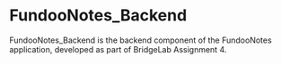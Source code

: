 # FundooNotes_Backend
FundooNotes_Backend is the backend component of the FundooNotes application, developed as part of BridgeLab Assignment 4.
